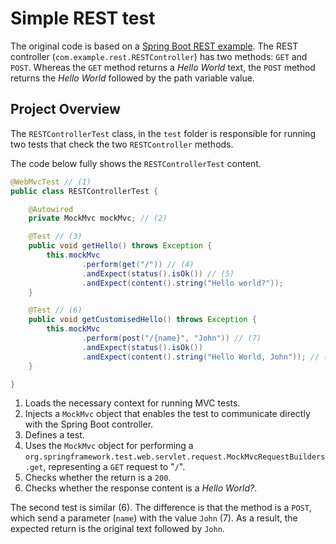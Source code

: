 # Simple REST test
The original code is based on a [Spring Boot REST example](https://github.com/gabrielcostasilva/sb-controllers/tree/main/rest). The REST controller (`com.example.rest.RESTController`) has two methods: `GET` and `POST`. Whereas the `GET` method returns a _Hello World_ text, the `POST` method returns the _Hello World_ followed by the path variable value. 

## Project Overview
The `RESTControllerTest` class, in the `test` folder is responsible for running two tests that check the two `RESTController` methods.

The code below fully shows the `RESTControllerTest` content.

```java
@WebMvcTest // (1)
public class RESTControllerTest {

	@Autowired
	private MockMvc mockMvc; // (2)

	@Test // (3)
	public void getHello() throws Exception {
		this.mockMvc
				.perform(get("/")) // (4)
				.andExpect(status().isOk()) // (5)
				.andExpect(content().string("Hello world?"));
	}

	@Test // (6)
	public void getCustomisedHello() throws Exception {
		this.mockMvc
				.perform(post("/{name}", "John")) // (7)
				.andExpect(status().isOk())
				.andExpect(content().string("Hello World, John")); // (8)
	}

}
```
1. Loads the necessary context for running MVC tests.
2. Injects a `MockMvc` object that enables the test to communicate directly with the Spring Boot controller.
3. Defines a test.
4. Uses the `MockMvc` object for performing a `org.springframework.test.web.servlet.request.MockMvcRequestBuilders.get`, representing a `GET` request to "`/`". 
5. Checks whether the return is a `200`.
6. Checks whether the response content is a _Hello World?_.

The second test is similar (6). The difference is that the method is a `POST`, which send a parameter (`name`) with the value `John` (7). As a result, the expected return is the original text followed by `John`.